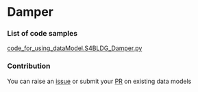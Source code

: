 # Damper

### List of code samples 

<!-- 50-List of code -->

<!-- [code entry](link) -->
[code_for_using_dataModel.S4BLDG_Damper.py](https://github.com/smart-data-models/dataModel.S4BLDG/blob/master/Damper/code/code_for_using_dataModel.S4BLDG_Damper.py)


<!-- /50-List of code -->

### Contribution
You can raise an [issue](https://github.com/smart-data-models/dataModel.S4BLDG/issues) or submit your [PR](https://github.com/smart-data-models/dataModel.S4BLDG/pulls) on existing data models

